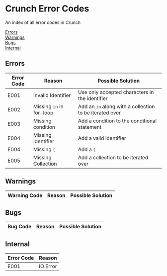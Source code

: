 # Crunch Error Codes

An index of all error codes in Crunch

[Errors](##Errors)  
[Warnings](##Warnings)  
[Bugs](##Bugs)  
[Internal](##Internal)

## Errors

Error Code | Reason | Possible Solution
---------- | ------ | -----------------
E001 | Invalid Identifier | Use only accepted characters in the identifier
E002 | Missing `in` in for-loop | Add an `in` along with a collection to be iterated over
E003 | Missing condition | Add a condition to the conditional statement
E004 | Missing Identifier | Add a valid identifier
E004 | Missing `(` | Add a `(`
E005 | Missing Collection | Add a collection to be iterated over

## Warnings

Warning Code | Reason | Possible Solution
------------ | ------ | -----------------

## Bugs

Bug Code | Reason | Possible Solution
-------- | ------ | -----------------

## Internal

Error Code | Reason
---------- | ------
E001 | IO Error
